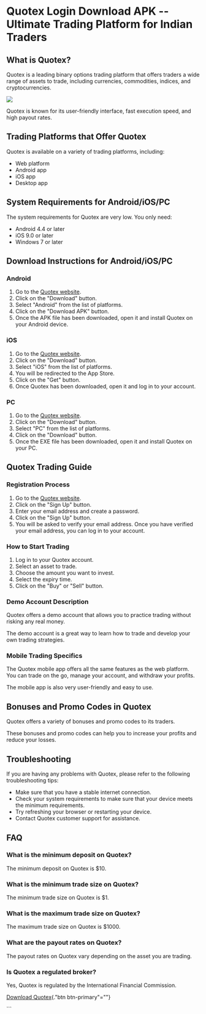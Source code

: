 # Quotex Login Download APK -- Ultimate Trading Platform for Indian Traders

## What is Quotex?

Quotex is a leading binary options trading platform that offers traders
a wide range of assets to trade, including currencies, commodities,
indices, and cryptocurrencies.

[![](https://static.quotex.io/files/5_en/300_250.jpg)](https://traff.sbs/brokerqxsignupf)

Quotex is known for its user-friendly interface, fast execution speed,
and high payout rates.

## Trading Platforms that Offer Quotex

Quotex is available on a variety of trading platforms, including:

-   Web platform
-   Android app
-   iOS app
-   Desktop app

## System Requirements for Android/iOS/PC

The system requirements for Quotex are very low. You only need:

-   Android 4.4 or later
-   iOS 9.0 or later
-   Windows 7 or later

## Download Instructions for Android/iOS/PC

### Android

1.  Go to the [Quotex website](\%22https://traff.sbs/quotexonelink\%22).
2.  Click on the "Download" button.
3.  Select "Android" from the list of platforms.
4.  Click on the "Download APK" button.
5.  Once the APK file has been downloaded, open it and install Quotex on
    your Android device.

### iOS

1.  Go to the [Quotex website](\%22https://traff.sbs/quotexonelink\%22).
2.  Click on the "Download" button.
3.  Select "iOS" from the list of platforms.
4.  You will be redirected to the App Store.
5.  Click on the "Get" button.
6.  Once Quotex has been downloaded, open it and log in to your account.

### PC

1.  Go to the [Quotex website](\%22https://traff.sbs/quotexonelink\%22).
2.  Click on the "Download" button.
3.  Select "PC" from the list of platforms.
4.  Click on the "Download" button.
5.  Once the EXE file has been downloaded, open it and install Quotex on
    your PC.

## Quotex Trading Guide

### Registration Process

1.  Go to the [Quotex website](\%22https://traff.sbs/quotexonelink\%22).
2.  Click on the "Sign Up" button.
3.  Enter your email address and create a password.
4.  Click on the "Sign Up" button.
5.  You will be asked to verify your email address. Once you have
    verified your email address, you can log in to your account.

### How to Start Trading

1.  Log in to your Quotex account.
2.  Select an asset to trade.
3.  Choose the amount you want to invest.
4.  Select the expiry time.
5.  Click on the "Buy" or "Sell" button.

### Demo Account Description

Quotex offers a demo account that allows you to practice trading without
risking any real money.

The demo account is a great way to learn how to trade and develop your
own trading strategies.

### Mobile Trading Specifics

The Quotex mobile app offers all the same features as the web platform.
You can trade on the go, manage your account, and withdraw your profits.

The mobile app is also very user-friendly and easy to use.

## Bonuses and Promo Codes in Quotex

Quotex offers a variety of bonuses and promo codes to its traders.

These bonuses and promo codes can help you to increase your profits and
reduce your losses.

## Troubleshooting

If you are having any problems with Quotex, please refer to the
following troubleshooting tips:

-   Make sure that you have a stable internet connection.
-   Check your system requirements to make sure that your device meets
    the minimum requirements.
-   Try refreshing your browser or restarting your device.
-   Contact Quotex customer support for assistance.

## FAQ

### What is the minimum deposit on Quotex?

The minimum deposit on Quotex is \$10.

### What is the minimum trade size on Quotex?

The minimum trade size on Quotex is \$1.

### What is the maximum trade size on Quotex?

The maximum trade size on Quotex is \$1000.

### What are the payout rates on Quotex?

The payout rates on Quotex vary depending on the asset you are trading.

### Is Quotex a regulated broker?

Yes, Quotex is regulated by the International Financial Commission.

[Download Quotex](\%22https://traff.sbs/quotexonelink\%22){."btn
btn-primary"=""}

\`\`\`

